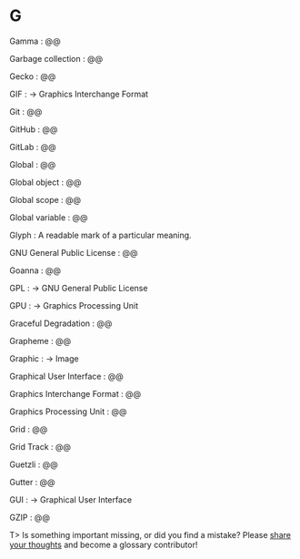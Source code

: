 # G

Gamma
: @@

Garbage collection
: @@

Gecko
: @@

GIF
: → Graphics Interchange Format

Git
: @@

GitHub
: @@

GitLab
: @@

Global
: @@

Global object
: @@

Global scope
: @@

Global variable
: @@

Glyph
: A readable mark of a particular meaning.

GNU General Public License
: @@

Goanna
: @@

GPL
: → GNU General Public License

GPU
: → Graphics Processing Unit

Graceful Degradation
: @@

Grapheme
: @@

Graphic
: → Image

Graphical User Interface
: @@

Graphics Interchange Format
: @@

Graphics Processing Unit
: @@

Grid
: @@

Grid Track
: @@

Guetzli
: @@

Gutter
: @@

GUI
: → Graphical User Interface

GZIP
: @@

T> Is something important missing, or did you find a mistake? Please [share your thoughts](https://github.com/j9t/web-development-glossary/blob/master/manuscript/g.md) and become a glossary&nbsp;contributor!